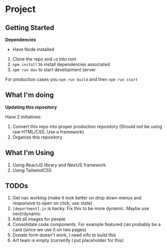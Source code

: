 # Project

## Getting Started

**Dependencies**

- Have Node installed

1. Clone the repo and `cd` into root
2. `npm install` to install dependencies associated
3. `npm run dev` to start development server

For production cases you `npm run build` and then `npm run start`

## What I'm doing

**Updating this repository**

Have 2 initiatives:

1. Convert this repo into proper production repository (Should not be using raw HTML/CSS. Use a framework)
2. Organize this repository

## What I'm Using

1. Using ReactJS library and NextJS framework
2. Using TailwindCSS

## TODOs

1. Get nav working (make it look better on drop down menus and responsive to open on click, use state)
2. `[department].js` is hacky. Fix this to be more dynamic. Maybe use next/dynamic
3. Add all images for people
4. Consolidate code components. For example featured can probably be a card (since we use it on two pages)
5. Donate form doesn't work, I need info to build this
6. Art team is empty (currently I put placeholder for this)
